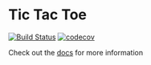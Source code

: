 # Tic Tac Toe
[![Build Status](https://travis-ci.org/hopur0/TicTacToe.svg?branch=master)](https://travis-ci.org/hopur0/TicTacToe)
[![codecov](https://codecov.io/gh/hopur0/TicTacToe/branch/master/graph/badge.svg)](https://codecov.io/gh/hopur0/TicTacToe)

Check out the [docs](https://hopur0.github.io/TicTacToe/) for more information
